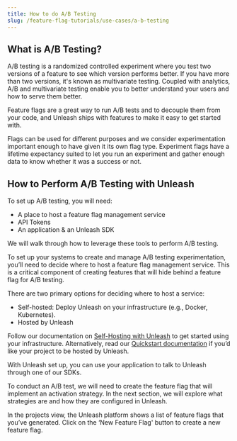 ```yaml
---
title: How to do A/B Testing
slug: /feature-flag-tutorials/use-cases/a-b-testing
---
```


## What is A/B Testing?

A/B testing is a randomized controlled experiment where you test two versions of a feature to see which version performs better. If you have more than two versions, it's known as multivariate testing. Coupled with analytics, A/B and multivariate testing enable you to better understand your users and how to serve them better.

Feature flags are a great way to run A/B tests and to decouple them from your code, and Unleash ships with features to make it easy to get started with.

Flags can be used for different purposes and we consider experimentation important enough to have given it its own flag type. Experiment flags have a lifetime expectancy suited to let you run an experiment and gather enough data to know whether it was a success or not.

## How to Perform A/B Testing with Unleash

To set up A/B testing, you will need:

-   A place to host a feature flag management service
-   API Tokens
-   An application & an Unleash SDK

We will walk through how to leverage these tools to perform A/B testing.

To set up your systems to create and manage A/B testing experimentation, you’ll need to decide where to host a feature flag management service. This is a critical component of creating features that will hide behind a feature flag for A/B testing.

There are two primary options for deciding where to host a service:

-   Self-hosted: Deploy Unleash on your infrastructure (e.g., Docker, Kubernetes).
-   Hosted by Unleash

Follow our documentation on [Self-Hosting with Unleash](/using-unleash/deploy/getting-started) to get started using your infrastructure. Alternatively, read our [Quickstart documentation](/quickstart) if you’d like your project to be hosted by Unleash.

With Unleash set up, you can use your application to talk to Unleash through one of our SDKs.

To conduct an A/B test, we will need to create the feature flag that will implement an activation strategy. In the next section, we will explore what strategies are and how they are configured in Unleash.

In the projects view, the Unleash platform shows a list of feature flags that you’ve generated. Click on the ‘New Feature Flag' button to create a new feature flag.
